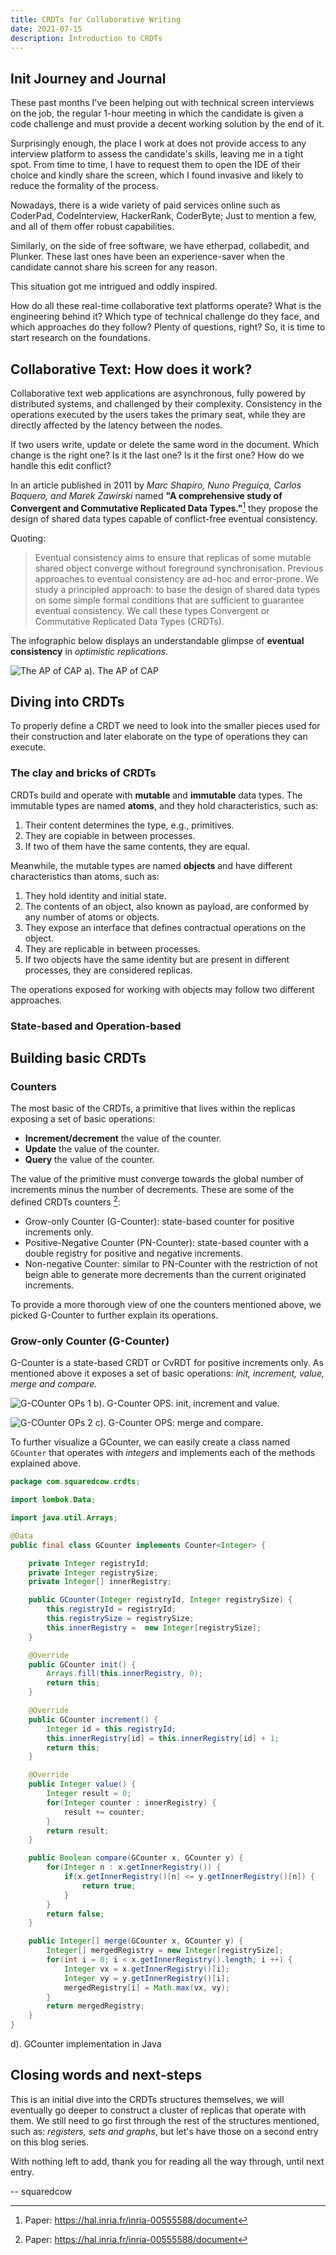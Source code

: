 ```yaml
---
title: CRDTs for Collaborative Writing
date: 2021-07-15
description: Introduction to CRDTs
---
```


## Init Journey and Journal

These past months I've been helping out with technical screen interviews on the job, the regular 1-hour meeting in which the candidate is given a code challenge and must provide a decent working solution by the end of it. 

Surprisingly enough, the place I work at does not provide access to any interview platform to assess the candidate's skills, leaving me in a tight spot.  From time to time, I have to request them to open the IDE of their choice and kindly share the screen, which I found invasive and likely to reduce the formality of the process.

Nowadays, there is a wide variety of paid services online such as CoderPad, CodeInterview, HackerRank, CoderByte; Just to mention a few, and all of them offer robust capabilities.

Similarly, on the side of free software, we have etherpad, collabedit, and Plunker. These last ones have been an experience-saver when the candidate cannot share his screen for any reason.

This situation got me intrigued and oddly inspired.

How do all these real-time collaborative text platforms operate? What is the engineering behind it?  Which type of technical challenge do they face, and which approaches do they follow? Plenty of questions, right? So, it is time to start research on the foundations.


## Collaborative Text: How does it work?

Collaborative text web applications are asynchronous, fully powered by distributed systems, and challenged by their complexity. Consistency in the operations executed by the users takes the primary seat, while they are directly affected by the latency between the nodes.


If two users write, update or delete the same word in the document. Which change is the right one? Is it the last one? Is it the first one? How do we handle this edit conflict? 

In an article published in 2011 by _Marc Shapiro, Nuno Preguiça, Carlos Baquero, and Marek Zawirski_ named **"A comprehensive study of Convergent and Commutative Replicated Data Types."**[^1] they propose the design of shared data types capable of conflict-free eventual consistency.

Quoting: 

> Eventual consistency aims to ensure that replicas of some mutable shared object converge without foreground synchronisation. Previous approaches to eventual consistency are ad-hoc and error-prone. We study a principled approach: to base the design of shared data types on some simple formal conditions that are sufficient to guarantee eventual consistency. We call these types Convergent or Commutative Replicated Data Types (CRDTs). 

The infographic below displays an understandable glimpse of **eventual consistency** in _optimistic replications_.

![The AP of CAP](/images/excalidraws/the_ap_of_cap.png)
a). The AP of CAP

## Diving into CRDTs

To properly define a CRDT we need to look into the smaller pieces used for their construction and later elaborate on the type of operations they can execute.

### The clay and bricks of CRDTs

CRDTs build and operate with **mutable** and **immutable** data types. The immutable types are named **atoms**, and they hold characteristics, such as:

1. Their content determines the type, e.g., primitives.
2. They are copiable in between processes. 
3. If two of them have the same contents, they are equal.

Meanwhile, the mutable types are named **objects** and have different characteristics than atoms, such as:

1. They hold identity and initial state.
2. The contents of an object, also known as payload, are conformed by any number of atoms or objects.
3. They expose an interface that defines contractual operations on the object.
4. They are replicable in between processes. 
5. If two objects have the same identity but are present in different processes, they are considered replicas.

The operations exposed for working with objects may follow two different approaches.

### State-based and Operation-based

## Building basic CRDTs

### Counters 

The most basic of the CRDTs, a primitive that lives within the replicas exposing a set of basic operations:

- **Increment/decrement** the value of the counter.
- **Update** the value of the counter.
- **Query** the value of the counter.

The value of the primitive must converge towards the global number of increments minus the number of decrements. These are some of the defined CRDTs counters [^1]:

- Grow-only Counter (G-Counter):  state-based counter for positive increments only.
- Positive-Negative Counter (PN-Counter): state-based counter with a double registry for positive and negative increments.
- Non-negative Counter: similar to PN-Counter with the restriction of not beign able to generate more decrements than the current originated increments.

To provide a more thorough view of one the counters mentioned above, we picked G-Counter to further explain its operations.

### Grow-only Counter (G-Counter)

G-Counter is a state-based CRDT or CvRDT for positive increments only. As mentioned above it exposes a set of basic operations: *init, increment, value, merge and compare.*

![G-COunter OPs 1](/images/excalidraws/g-counter-ops-pt1.png)
b). G-Counter OPS: init, increment and value.

![G-COunter OPs 2](/images/excalidraws/g-counter-ops-pt2.png)
c). G-Counter OPS: merge and compare.

To further visualize a GCounter, we can easily create a class named `GCounter` that operates with *integers* and implements each of the methods explained above.

``` java {linenos=table,linenostart=1}
package com.squaredcow.crdts;

import lombok.Data;

import java.util.Arrays;

@Data
public final class GCounter implements Counter<Integer> {

    private Integer registryId;
    private Integer registrySize;
    private Integer[] innerRegistry;

    public GCounter(Integer registryId, Integer registrySize) {
        this.registryId = registryId;
        this.registrySize = registrySize;
        this.innerRegistry =  new Integer[registrySize];
    }

    @Override
    public GCounter init() {
        Arrays.fill(this.innerRegistry, 0);
        return this;
    }

    @Override
    public GCounter increment() {
        Integer id = this.registryId;
        this.innerRegistry[id] = this.innerRegistry[id] + 1;
        return this;
    }

    @Override
    public Integer value() {
        Integer result = 0;
        for(Integer counter : innerRegistry) {
            result += counter;
        }
        return result;
    }

    public Boolean compare(GCounter x, GCounter y) {
        for(Integer n : x.getInnerRegistry()) {
            if(x.getInnerRegistry()[n] <= y.getInnerRegistry()[n]) {
                return true;
            }
        }
        return false;
    }

    public Integer[] merge(GCounter x, GCounter y) {
        Integer[] mergedRegistry = new Integer[registrySize];
        for(int i = 0; i < x.getInnerRegistry().length; i ++) {
            Integer vx = x.getInnerRegistry()[i];
            Integer vy = y.getInnerRegistry()[i];
            mergedRegistry[i] = Math.max(vx, vy);
        }
        return mergedRegistry;
    }
}
```
d). GCounter implementation in Java

## Closing words and next-steps

This is an initial dive into the CRDTs structures themselves, we will eventually go deeper to construct a cluster of replicas that operate with them. We still need to go first through the rest of the structures mentioned, such as: *registers, sets and graphs*, but let's have those on a second entry on this blog series.

With nothing left to add, thank you for reading all the way through, until next entry.

-- squaredcow

[^1]: Paper: https://hal.inria.fr/inria-00555588/document